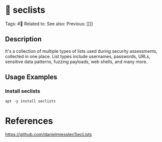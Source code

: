 # 💢 seclists

Tags: #💢
Related to: 
See also: 
Previous: [[]]

## Description

It's a collection of multiple types of lists used during security assessments, collected in one place. List types include usernames, passwords, URLs, sensitive data patterns, fuzzing payloads, web shells, and many more.

## Usage Examples

### Install seclists

	apt -y install seclists

# References
https://github.com/danielmiessler/SecLists